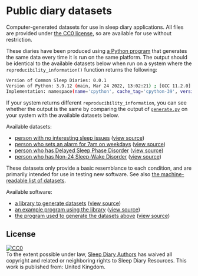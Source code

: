 # Public diary datasets

Computer-generated datasets for use in sleep diary applications.  All files are provided under [the CC0 license](https://creativecommons.org/share-your-work/public-domain/cc0/), so are available for use without restriction.

These diaries have been produced using [a Python program](generate.py) that generates the same data every time it is run on the same platform.  The output should be identical to the available datasets below when run on a system where the `reproducibility_information()` function returns the following:

```bash
Version of Common Sleep Diaries: 0.0.1
Version of Python: 3.9.12 (main, Mar 24 2022, 13:02:21) ; [GCC 11.2.0]
Implementation: namespace(name='cpython', cache_tag='cpython-39', version=sys.version_info(major=3, minor=9, micro=12, releaselevel='final', serial=0), hexversion=50924784, _multiarch='x86_64-linux-gnu')
```

If your system returns different `reproducibility_information`, you can see whether the output is the same by comparing the output of [`generate.py`](generate.py) on your system with the available datasets below.

Available datasets:

- [person with no interesting sleep issues](simple.csv) ([view source](https://github.com/sleepdiary/resources/blob/main/common_sleep_diaries/simple.csv))
- [person who sets an alarm for 7am on weekdays](weekday_alarm.csv) ([view source](https://github.com/sleepdiary/resources/blob/main/common_sleep_diaries/weekday_alarm.csv))
- [person who has Delayed Sleep Phase Disorder](dspd.csv) ([view source](https://github.com/sleepdiary/resources/blob/main/common_sleep_diaries/dspd.csv))
- [person who has Non-24 Sleep-Wake Disorder](non24.csv) ([view source](https://github.com/sleepdiary/resources/blob/main/common_sleep_diaries/non24.csv))

These datasets only provide a basic resemblance to each condition, and are primarily intended for use in testing new software.  See also [the machine-readable list of datasets](../common_sleep_diaries.json).

Available software:

- [a library to generate datasets](common_sleep_diaries.py) ([view source](https://github.com/sleepdiary/resources/blob/main/common_sleep_diaries/common_sleep_diaries.py))
- [an example program using the library](example.py) ([view source](https://github.com/sleepdiary/resources/blob/main/common_sleep_diaries/example.py))
- [the program used to generate the datasets above](generate.py) ([view source](https://github.com/sleepdiary/resources/blob/main/common_sleep_diaries/generate.py))

## License

<p xmlns:dct="http://purl.org/dc/terms/" xmlns:vcard="http://www.w3.org/2001/vcard-rdf/3.0#">
  <a rel="license"
     href="http://creativecommons.org/publicdomain/zero/1.0/">
    <img src="http://i.creativecommons.org/p/zero/1.0/88x31.png" style="border-style: none;" alt="CC0" />
  </a>
  <br />
  To the extent possible under law,
  <a rel="dct:publisher"
     href="https://sleepdiary.github.io/resources/">
    <span property="dct:title">Sleep Diary Authors</span></a>
  has waived all copyright and related or neighboring rights to
  <span property="dct:title">Sleep Diary Resources</span>.
This work is published from:
<span property="vcard:Country" datatype="dct:ISO3166"
      content="GB" about="https://sleepdiary.github.io/resources/">
  United Kingdom</span>.
</p>